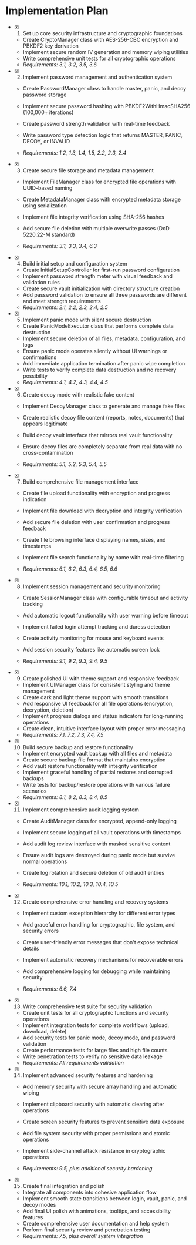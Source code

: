 # Implementation Plan

- [x] 1. Set up core security infrastructure and cryptographic foundations



  - Create CryptoManager class with AES-256-CBC encryption and PBKDF2 key derivation
  - Implement secure random IV generation and memory wiping utilities
  - Write comprehensive unit tests for all cryptographic operations
  - _Requirements: 3.1, 3.2, 3.5, 3.6_



- [x] 2. Implement password management and authentication system



  - Create PasswordManager class to handle master, panic, and decoy password storage
  - Implement secure password hashing with PBKDF2WithHmacSHA256 (100,000+ iterations)
  - Create password strength validation with real-time feedback
  - Write password type detection logic that returns MASTER, PANIC, DECOY, or INVALID



  - _Requirements: 1.2, 1.3, 1.4, 1.5, 2.2, 2.3, 2.4_

- [x] 3. Create secure file storage and metadata management


  - Implement FileManager class for encrypted file operations with UUID-based naming



  - Create MetadataManager class with encrypted metadata storage using serialization
  - Implement file integrity verification using SHA-256 hashes
  - Add secure file deletion with multiple overwrite passes (DoD 5220.22-M standard)
  - _Requirements: 3.1, 3.3, 3.4, 6.3_





- [x] 4. Build initial setup and configuration system


  - Create InitialSetupController for first-run password configuration
  - Implement password strength meter with visual feedback and validation rules
  - Create secure vault initialization with directory structure creation
  - Add password validation to ensure all three passwords are different and meet strength requirements
  - _Requirements: 2.1, 2.2, 2.3, 2.4, 2.5_

- [x] 5. Implement panic mode with silent secure destruction



  - Create PanicModeExecutor class that performs complete data destruction
  - Implement secure deletion of all files, metadata, configuration, and logs
  - Ensure panic mode operates silently without UI warnings or confirmations
  - Add immediate application termination after panic wipe completion
  - Write tests to verify complete data destruction and no recovery possibility
  - _Requirements: 4.1, 4.2, 4.3, 4.4, 4.5_



- [x] 6. Create decoy mode with realistic fake content


  - Implement DecoyManager class to generate and manage fake files
  - Create realistic decoy file content (reports, notes, documents) that appears legitimate
  - Build decoy vault interface that mirrors real vault functionality
  - Ensure decoy files are completely separate from real data with no cross-contamination

  - _Requirements: 5.1, 5.2, 5.3, 5.4, 5.5_


- [x] 7. Build comprehensive file management interface


  - Create file upload functionality with encryption and progress indication


  - Implement file download with decryption and integrity verification
  - Add secure file deletion with user confirmation and progress feedback
  - Create file browsing interface displaying names, sizes, and timestamps
  - Implement file search functionality by name with real-time filtering
  - _Requirements: 6.1, 6.2, 6.3, 6.4, 6.5, 6.6_




- [x] 8. Implement session management and security monitoring


  - Create SessionManager class with configurable timeout and activity tracking
  - Add automatic logout functionality with user warning before timeout
  - Implement failed login attempt tracking and duress detection



  - Create activity monitoring for mouse and keyboard events
  - Add session security features like automatic screen lock
  - _Requirements: 9.1, 9.2, 9.3, 9.4, 9.5_


- [x] 9. Create polished UI with theme support and responsive feedback



  - Implement UIManager class for consistent styling and theme management
  - Create dark and light theme support with smooth transitions
  - Add responsive UI feedback for all file operations (encryption, decryption, deletion)
  - Implement progress dialogs and status indicators for long-running operations
  - Create clean, intuitive interface layout with proper error messaging
  - _Requirements: 7.1, 7.2, 7.3, 7.4, 7.5_




- [x] 10. Build secure backup and restore functionality



  - Implement encrypted vault backup with all files and metadata
  - Create secure backup file format that maintains encryption
  - Add vault restore functionality with integrity verification
  - Implement graceful handling of partial restores and corrupted backups
  - Write tests for backup/restore operations with various failure scenarios
  - _Requirements: 8.1, 8.2, 8.3, 8.4, 8.5_

- [x] 11. Implement comprehensive audit logging system



  - Create AuditManager class for encrypted, append-only logging
  - Implement secure logging of all vault operations with timestamps
  - Add audit log review interface with masked sensitive content
  - Ensure audit logs are destroyed during panic mode but survive normal operations
  - Create log rotation and secure deletion of old audit entries






  - _Requirements: 10.1, 10.2, 10.3, 10.4, 10.5_

- [x] 12. Create comprehensive error handling and recovery systems

  - Implement custom exception hierarchy for different error types

  - Add graceful error handling for cryptographic, file system, and security errors
  - Create user-friendly error messages that don't expose technical details

  - Implement automatic recovery mechanisms for recoverable errors
  - Add comprehensive logging for debugging while maintaining security
  - _Requirements: 6.6, 7.4_


- [x] 13. Write comprehensive test suite for security validation



  - Create unit tests for all cryptographic functions and security operations
  - Implement integration tests for complete workflows (upload, download, delete)
  - Add security tests for panic mode, decoy mode, and password validation
  - Create performance tests for large files and high file counts
  - Write penetration tests to verify no sensitive data leakage
  - _Requirements: All requirements validation_

- [x] 14. Implement advanced security features and hardening




  - Add memory security with secure array handling and automatic wiping
  - Implement clipboard security with automatic clearing after operations
  - Create screen security features to prevent sensitive data exposure
  - Add file system security with proper permissions and atomic operations




  - Implement side-channel attack resistance in cryptographic operations
  - _Requirements: 9.5, plus additional security hardening_

- [x] 15. Create final integration and polish



  - Integrate all components into cohesive application flow
  - Implement smooth state transitions between login, vault, panic, and decoy modes
  - Add final UI polish with animations, tooltips, and accessibility features
  - Create comprehensive user documentation and help system
  - Perform final security review and penetration testing
  - _Requirements: 7.5, plus overall system integration_
